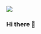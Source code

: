 <a href="gag7ga@gmail.com" target="_blank"><img src="https://img.shields.io/badge/뱃지레이블-배경색?style=뱃지모양&logo=로고&logoColor=#EA4335"/></a>
### Hi there 👋

<!--
**OlttaeMelona/OlttaeMelona** is a ✨ _special_ ✨ repository because its `README.md` (this file) appears on your GitHub profile.

Here are some ideas to get you started:

- 🔭 I’m currently working on ...
- 🌱 I’m currently learning ...
- 👯 I’m looking to collaborate on ...
- 🤔 I’m looking for help with ...
- 💬 Ask me about ...
- 📫 How to reach me: ...
- 😄 Pronouns: ...
- ⚡ Fun fact: ...
-->
